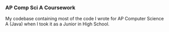 ### AP Comp Sci A Coursework
My codebase containing most of the code I wrote for AP Computer Science A (Java) when I took it as a Junior in High School.
